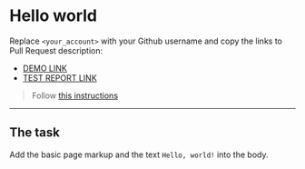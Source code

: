 # Hello world
Replace `<your_account>` with your Github username and copy the links to Pull Request description:
- [DEMO LINK](https://g37ua.github.io/layout_hello-world/)
- [TEST REPORT LINK](https://g37ua.github.io/layout_hello-world/report/html_report/)

> Follow [this instructions](https://mate-academy.github.io/layout_task-guideline/#how-to-solve-the-layout-tasks-on-github)
___

## The task
Add the basic page markup and the text `Hello, world!` into the body.

